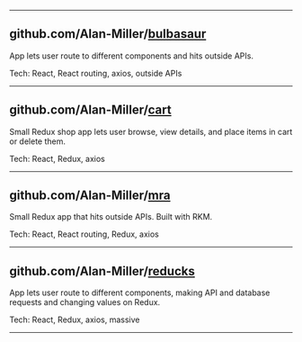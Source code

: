 
---

## github.com/Alan-Miller/[bulbasaur](https://github.com/Alan-Miller/bulbasaur)

App lets user route to different components and hits outside APIs.

Tech: React, React routing, axios, outside APIs

---
  
## github.com/Alan-Miller/[cart](https://github.com/Alan-Miller/cart)

Small Redux shop app lets user browse, view details, and place items in cart or delete them. 

Tech: React, Redux, axios

---
  
## github.com/Alan-Miller/[mra](https://github.com/Alan-Miller/mra)

Small Redux app that hits outside APIs. Built with RKM.

Tech: React, React routing, Redux, axios

---

## github.com/Alan-Miller/[reducks](https://github.com/Alan-Miller/reducks)

App lets user route to different components, making API and database requests and changing values on Redux.

Tech: React, Redux, axios, massive

---